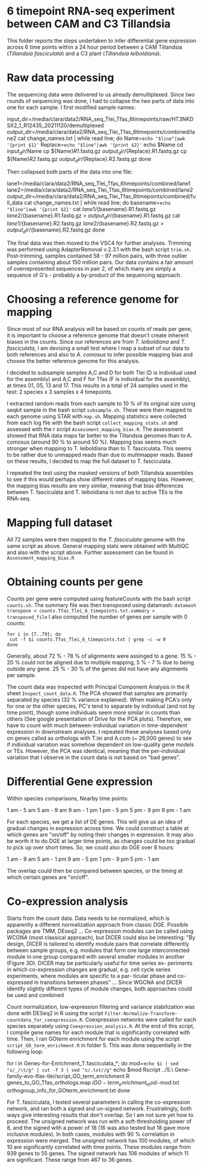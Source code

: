 # 6 timepoint RNA-seq experiment between CAM and C3 Tillandsia

This folder reports the steps undertaken to infer differential gene expression across 6 time points within a 24 hour period between a CAM Tillandsia (*Tillandsia fasciculata*) and a C3 plant (*Tillandsia leiboldiana*).

# Raw data processing

The sequencing data were delivered to us already demultiplexed. Since two rounds of sequencing was done, I had to collapse the two parts of data into one for each sample. I first modified sample names:

  input_dir=/media/clara/data2/RNA_seq_Tlei_Tfas_6timepoints/raw/HT3NKDSX2_1_R12435_20211120/demultiplexed
  output_dir=/media/clara/data2/RNA_seq_Tlei_Tfas_6timepoints/combined/lane2
  cat change_names.txt | while read line; do
    Name=`echo "$line"|awk '{print $1}'`
    Replace=`echo "$line"|awk '{print $2}'`
    echo $Name
    cd $input_dir/$Name
    cp ${Name}*R1*.fastq.gz $output_dir/${Replace}.R1.fastq.gz
    cp ${Name}*R2*.fastq.gz $output_dir/${Replace}.R2.fastq.gz
  done

Then collapsed both parts of the data into one file:

  lane1=/media/clara/data2/RNA_seq_Tlei_Tfas_6timepoints/combined/lane1
  lane2=/media/clara/data2/RNA_seq_Tlei_Tfas_6timepoints/combined/lane2
  output_dir=/media/clara/data2/RNA_seq_Tlei_Tfas_6timepoints/combined/full_data
  cat change_names.txt | while read line; do
    basename=`echo "$line"|awk '{print $2}'`
    cat $lane1/${basename}.R1.fastq.gz $lane2/${basename}.R1.fastq.gz > $output_dir/${basename}.R1.fastq.gz
    cat $lane1/${basename}.R2.fastq.gz $lane2/${basename}.R2.fastq.gz > $output_dir/${basename}.R2.fastq.gz
  done

The final data was then moved to the VSC4 for further analyses. Trimming was performed using AdapterRemoval v.2.3.1 with the bash script `trim.sh`. Post-trimming, samples contained 58 - 97 million pairs, with three outlier samples containing about 150 million pairs. Our data contains a fair amount of overrepresented sequences in pair 2, of which many are simply a sequence of G's - probably a by-product of the sequencing approach.

# Choosing a reference genome for mapping

Since most of our RNA analysis will be based on counts of reads per gene, it is important to choose a reference genome that doesn't create inherent biases in the counts. Since our references are from *T. leiboldiana* and *T. fasciculata*, I am devising a small test where I map a subset of our data to both references and also to *A. comosus* to infer possible mapping bias and choose the better reference genome for this analysis.

I decided to subsample samples A,C and D for both Tlei (D is individual used for the assembly) and A,C and F for Tfas (F is individual for the assembly), at times 01, 05, 13 and 17. This results in a total of 24 samples used in the test: 2 species x 3 samples x 4 timepoints.

I extracted random reads from each sample to 10 % of its original size using seqkit sample in the bash script `subsample.sh`. These were then mapped to each genome using STAR with `map.sh`. Mapping statistics were collected from each log file with the bash script `collect_mapping_stats.sh` and assessed with the r script `Assessment_mapping_bias.R`. The assessment showed that RNA data maps far better to the Tillandsia genomes than to A. comosus (around 90 % to around 50 %). Mapping bias seems much stronger when mapping to T. leiboldiana than to T. fasciculata. This seems to be rather due to unmapped reads than due to multimapper reads. Based on these results, I decided to map the full dataset to T. fasciculata.

I repeated the test using the masked versions of both Tillandsia assemblies to see if this would perhaps show different rates of mapping bias. However, the mapping bias results are very similar, meaning that bias differences between T. fasciculata and T. leiboldiana is not due to active TEs is the RNA-seq.

# Mapping full dataset

All 72 samples were then mapped to the *T. fasciculata* genome with the same script as above. General mapping stats were obtained with MultiQC and also with the script above. Further assessment can be found in `Assessment_mapping_bias.R`

# Obtaining counts per gene

Counts per gene were computed using featureCounts with the bash script `counts.sh`. The summary file was then transposed using datamash: `datamash transpose < counts.Tfas_Tlei_6_timepoints.txt.summary > transposed_file`
I also computed the number of genes per sample with 0 counts:

	for i in {7..79}; do
	 cut -f $i counts.Tfas_Tlei_6_timepoints.txt | grep -c -w 0
	done

Generally, about 72 % - 78 % of alignments were assinged to a gene. 15 % - 20 % could not be aligned due to multiple mapping, 5 % - 7 % due to being outside any gene. 25 % - 30 % of the genes did not have any alignments per sample.

The count data was inspected with Principal Component Analysis in the R sheet `Inspect_count_data.R`. The PCA showed that samples are primarily separated by species (32 % variance explained). When making PCA's only for one or the other species, PC's tend to separate by individual (and not by time point), though some individuals seem more similar in counts than others (See google presentation of Drive for the PCA plots). Therefore, we have to count with much between-individual variation in time-dependent expression in downstream analyses. I repeated these analyses based only on genes called as orthologs with T.lei and A.com (~ 26,000 genes) to see if individual variation was somehow dependent on low-quality gene models or TEs. However, the PCA was identical, meaning that the per-individual variation that I observe in the count data is not based on "bad genes".

# Differential Gene expression

Within species comparisons, Nearby time points:

1 am - 5 am
5 am - 9 am
9 am - 1 pm
1 pm - 5 pm
5 pm - 9 pm
9 pm - 1 am

For each species, we get a list of DE genes. This will give us an idea of gradual changes in expression across time. We could construct a table at which genes are "on/off" by noting their changes in expression. It may also be worth it to do DGE at larger time points, as changes could be too gradual to pick up over short times. So, we could also do DGE over 8 hours:

1 am - 9 am
5 am - 1 pm
9 am - 5 pm
1 pm - 9 pm
5 pm - 1 am

The overlap could then be compared between species, or the timing at which certain genes are "on/off".

# Co-expression analysis

Starts from the count data. Data needs to be normalized, which is apparently a different normalization approach from classic DGE. Possible packages are TMM, DEseq2
...
Co-expression modules can be called using WCGNA (most classical approach), but DICER could also be interesting: "By design, DICER is tailored to identify module pairs that correlate differently between sample groups, e.g. modules that form one large interconnected module in one group compared with several smaller modules in another (Figure 3D). DICER may be particularly useful for time series ex- periments in which co-expression changes are gradual, e.g. cell cycle series experiments, where modules are specific to a par- ticular phase and co-expressed in transitions between phases"
...
Since WGCNA and DICER identify slightly different types of module changes, both approaches could be used and combined

Count normalization, low-expression filtering and variance stabilization was done with DESeq2 in R using the script `Filter-Normalize-Transform-countdata_for_coexpression.R`. Coexpression networks were called for each species separately using `Coexpression_analysis.R`. At the end of this script, I compile gene names for each module that is significantly correlated with time. Then, I ran GOterm enrichment for each module using the script `script_GO_term_enrichment.R` in folder 5. This was done sequentially in the following loop:

  for i in Genes-for-Enrichment_T.fasciculata_*; do
    mod=`echo $i | sed "s/_/\t/g" | cut -f 3 | sed "s/.txt//g"`
    echo $mod
    Rscript ../5.\ Gene-family-evo-tfas-tlei/script_GO_term_enrichment.R genes_to_GO_Tfas_orthologs.map $i GO-term_enrichment_mod-$mod.txt orthogroup_info_for_GOterm_enrichment.txt
  done

  For T. fasciculata, I tested several parameters in calling the co-expression network, and ran both a signed and un-signed network. Frustratingly, both ways give interesting results that don't overlap. So I am not sure yet how to proceed. The unsigned network was run with a soft-thresholding power of 8, and the signed with a power of 18 (16 was also tested but 18 gave more inclusive modules). In both cases, modules with 90 % correlation in expression were merged. The unsigned network has 100 modules, of which 10 are significantly correlated with time points. These modules range from 939 genes to 55 genes. The signed network has 106 modules of which 11 are significant. These range from 467 to 36 genes.
